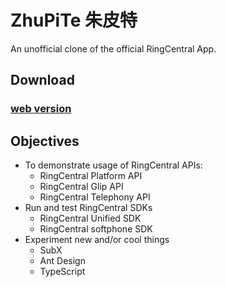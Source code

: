 # ZhuPiTe 朱皮特

An unofficial clone of the official RingCentral App.


## Download

### [web version](http://chuntaoliu.com/zhupite/)


## Objectives

- To demonstrate usage of RingCentral APIs:
  - RingCentral Platform API
  - RingCentral Glip API
  - RingCentral Telephony API
- Run and test RingCentral SDKs
  - RingCentral Unified SDK
  - RingCentral softphone SDK
- Experiment new and/or cool things
  - SubX
  - Ant Design
  - TypeScript
